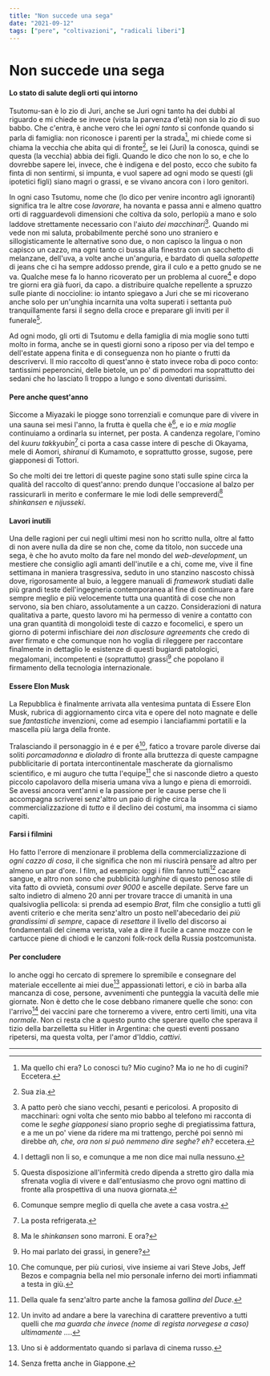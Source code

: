 ```yaml
---
title: "Non succede una sega"
date: "2021-09-12"
tags: ["pere", "coltivazioni", "radicali liberi"]
---
```


# Non succede una sega

#### Lo stato di salute degli orti qui intorno

Tsutomu-san è lo zio di Juri, anche se Juri ogni tanto ha dei dubbi al riguardo e mi chiede se invece (vista la parvenza d'età) non sia lo zio di suo babbo. Che c'entra, è anche vero che lei _ogni tanto_ si confonde quando si parla di famiglia: non riconosce i parenti per la strada[^1], mi chiede come si chiama la vecchia che abita qui di fronte[^2], se lei (Juri) la conosca, quindi se questa (la vecchia) abbia dei figli. Quando le dico che non lo so, e che lo dovrebbe sapere lei, invece, che è indigena e del posto, ecco che subito fa finta di non sentirmi, si impunta, e vuol sapere ad ogni modo se questi (gli ipotetici figli) siano magri o grassi, e se vivano ancora con i loro genitori. 

In ogni caso Tsutomu, nome che (lo dico per venire incontro agli ignoranti) significa tra le altre cose _lavorare_, ha novanta e passa anni e almeno quattro orti di ragguardevoli dimensioni che coltiva da solo, perlopiù a mano e solo laddove strettamente necessario con l'aiuto _dei macchinari_[^3]. Quando mi vede non mi saluta, probabilmente perché sono uno straniero e sillogisticamente le alternative sono due, o non capisco la lingua o non capisco un cazzo, ma ogni tanto ci bussa alla finestra con un sacchetto di melanzane, dell'uva, a volte anche un'anguria, e bardato di quella _salopette_ di jeans che ci ha sempre addosso prende, gira il culo e a petto gnudo se ne va. Qualche mese fa lo hanno ricoverato per un problema al cuore[^4] e dopo tre giorni era già fuori, da capo. a distribuire qualche repellente a spruzzo sulle piante di noccioline: io intanto spiegavo a Juri che se mi ricoverano anche solo per un'unghia incarnita una volta superati i settanta può tranquillamente farsi il segno della croce e preparare gli inviti per il funerale[^5].

Ad ogni modo, gli orti di Tsutomu e della famiglia di mia moglie sono tutti molto in forma, anche se in questi giorni sono a riposo per via del tempo e dell'estate appena finita e di conseguenza non ho piante o frutti da descrivervi. Il mio raccolto di quest'anno è stato invece roba di poco conto: tantissimi peperoncini, delle bietole, un po' di pomodori ma soprattutto dei sedani che ho lasciato lì troppo a lungo e sono diventati durissimi.

#### Pere anche quest'anno

Siccome a Miyazaki le piogge sono torrenziali e comunque pare di vivere in una sauna sei mesi l'anno, la frutta è quella che è[^6], e io e _mia moglie_ continuiamo a ordinarla su internet, per posta. A candenza regolare, l'omino del _kuuru takkyubin_[^7] ci porta a casa casse intere di pesche di Okayama, mele di Aomori, _shiranui_ di Kumamoto, e soprattutto grosse, sugose, pere giapponesi di Tottori. 

So che molti dei tre lettori di queste pagine sono stati sulle spine circa la qualità del raccolto di quest'anno: prendo dunque l'occasione al balzo per rassicurarli in merito e confermare le mie lodi delle sempreverdi[^8] _shinkansen_ e _nijusseki_.

#### Lavori inutili

Una delle ragioni per cui negli ultimi mesi non ho scritto nulla, oltre al fatto di non avere nulla da dire se non che, come da titolo, non succede una sega, è che ho avuto molto da fare nel mondo del _web-development_, un mestiere che consiglio agli amanti dell'inutile e a chi, come me, vive il fine settimana in maniera trasgressiva, seduto in uno stanzino nascosto chissà dove, rigorosamente al buio, a leggere manuali di _framework_ studiati dalle più grandi teste dell'ingegneria contemporanea al fine di continuare a fare sempre meglio e più velocemente tutta una quantità di cose che non servono, sia ben chiaro, assolutamente a un cazzo. 
Considerazioni di natura qualitativa a parte, questo lavoro mi ha permesso di venire a contatto con una gran quantità di mongoloidi teste di cazzo e focomelici, e spero un giorno di potermi infischiare dei _non disclosure agreements_ che credo di aver firmato e che comunque non ho voglia di rileggere per raccontare finalmente in dettaglio le esistenze di questi bugiardi patologici, megalomani, incompetenti e (soprattutto) grassi[^9] che popolano il firmamento della tecnologia internazionale.

#### Essere Elon Musk

La Repubblica è finalmente arrivata alla ventesima puntata di Essere Elon Musk, rubrica di aggiornamento circa vita e opere del noto magnate e delle sue _fantastiche_ invenzioni, come ad esempio i lanciafiammi portatili e la mascella più larga della fronte. 

Tralasciando il personaggio in é e per é[^10], fatico a trovare parole diverse dai soliti _porcamadonna_ e _dioladro_ di fronte alla bruttezza di queste campagne pubblicitarie di portata intercontinentale mascherate da giornalismo scientifico, e mi auguro che tutta l'equipe[^11] che si nasconde dietro a questo piccolo capolavoro della miseria umana viva a lungo e piena di emorroidi. Se avessi ancora vent'anni e la passione per le cause perse che li accompagna scriverei senz'altro un paio di righe circa la commercializzazione di _tutto_ e il declino dei costumi, ma insomma ci siamo capiti.

#### Farsi i filmini

Ho fatto l'errore di menzionare il problema della commercializzazione di _ogni cazzo di cosa_, il che significa che non mi riuscirà pensare ad altro per almeno un par d'ore. I film, ad esempio: oggi i film fanno tutti[^12] cacare sangue, e altro non sono che pubblicità _lunghine_ di questo penoso stile di vita fatto di ovvietà, consumi _over 9000_ e ascelle depilate. Serve fare un salto indietro di almeno 20 anni per trovare tracce di umanità in una qualsivoglia pellicola: si prenda ad esempio _Brat_, film che consiglio a tutti gli aventi criterio e che merita senz'altro un posto nell'abecedario dei _più grandissimi di sempre_, capace di _resettare_ il livello del discorso ai fondamentali del cinema verista, vale a dire il fucile a canne mozze con le cartucce piene di chiodi e le canzoni folk-rock della Russia postcomunista.

#### Per concludere

Io anche oggi ho cercato di spremere lo spremibile e consegnare del materiale eccellente ai miei due[^13] appassionati lettori, e ciò in barba alla mancanza di cose, persone, avvenimenti che punteggia la vacuità delle mie giornate. Non è detto che le cose debbano rimanere quelle che sono: con l'arrivo[^14] dei vaccini pare che torneremo a vivere, entro certi limiti, una vita _normale_. Non ci resta che a questo punto che sperare quello che sperava il tizio della barzelletta su Hitler in Argentina: che questi eventi possano ripetersi, ma questa volta, per l'amor d'Iddio, _cattivi_.

___

[^1]: Ma quello chi era? Lo conosci tu? Mio cugino? Ma io ne ho di cugini? Eccetera.
[^2]: Sua zia.
[^3]: A patto però che siano vecchi, pesanti e pericolosi. A proposito di macchinari: ogni volta che sento mio babbo al telefono mi racconta di come le _seghe giapponesi_ siano proprio seghe di pregiatissima fattura, e a me un po' viene da ridere ma mi trattengo, perché poi sennò mi direbbe _ah, che, ora non si può nemmeno dire seghe? eh?_ eccetera.
[^4]: I dettagli non li so, e comunque a me non dice mai nulla nessuno.
[^5]: Questa disposizione all'infermità credo dipenda a stretto giro dalla mia sfrenata voglia di vivere e dall'entusiasmo che provo ogni mattino di fronte alla prospettiva di una nuova giornata.
[^6]: Comunque sempre meglio di quella che avete a casa vostra.
[^7]: La posta refrigerata.
[^8]: Ma le _shinkansen_ sono marroni. E ora?
[^9]: Ho mai parlato dei grassi, in genere? 
[^10]: Che comunque, per più curiosi, vive insieme ai vari Steve Jobs, Jeff Bezos e compagnia bella nel mio personale inferno dei morti infiammati a testa in giù.
[^11]: Della quale fa senz'altro parte anche la famosa _gallina del Duce_.
[^12]: Un invito ad andare a bere la varechina di carattere preventivo a tutti quelli che _ma guarda che invece (nome di regista norvegese a caso) ultimamente ..._.
[^13]: Uno si è addormentato quando si parlava di cinema russo.
[^14]: Senza fretta anche in Giappone.
